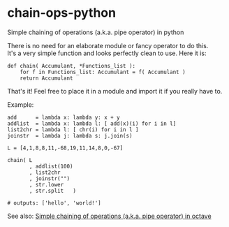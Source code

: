 # chain-ops-python
Simple chaining of operations (a.k.a. pipe operator) in python

There is no need for an elaborate module or fancy operator to do this.  
It's a very simple function and looks perfectly clean to use. Here it is:

    def chain( Accumulant, *Functions_list ):
        for f in Functions_list: Accumulant = f( Accumulant )
        return Accumulant

That's it!
Feel free to place it in a module and import it if you really have to.

Example:

    add      = lambda x: lambda y: x + y
    addlist  = lambda x: lambda l: [ add(x)(i) for i in l]
    list2chr = lambda l: [ chr(i) for i in l ]
    joinstr  = lambda j: lambda s: j.join(s)

    L = [4,1,8,8,11,-68,19,11,14,8,0,-67]

    chain( L
           , addlist(100)
           , list2chr
           , joinstr("")
           , str.lower
           , str.split   )

    # outputs: ['hello', 'world!']

See also: [Simple chaining of operations (a.k.a. pipe operator) in octave](https://github.com/tpapastylianou/chain-ops-octave)

